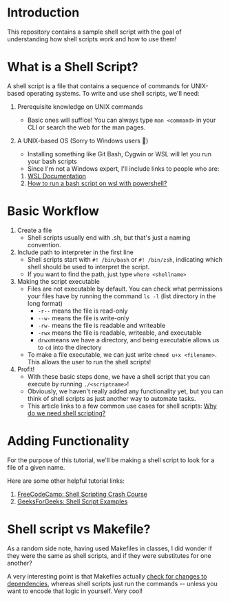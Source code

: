 # Introduction
This repository contains a sample shell script with the goal of understanding how shell scripts work and how to use them!

# What is a Shell Script?
A shell script is a file that contains a sequence of commands for UNIX-based operating systems. To write and use shell scripts, we'll need:
1. Prerequisite knowledge on UNIX commands
    - Basic ones will suffice! You can always type `man <command>` in your CLI or search the web for the man pages.

2. A UNIX-based OS (Sorry to Windows users :bow:)
    - Installing something like Git Bash, Cygwin or WSL will let you run your bash scripts
    - Since I'm not a Windows expert, I'll include links to people who are:
    1. [WSL Documentation](https://learn.microsoft.com/en-us/windows/wsl/)
    2. [How to run a bash script on wsl with powershell?](https://stackoverflow.com/questions/72151630/how-to-run-a-bash-script-on-wsl-with-powershell)

# Basic Workflow
1. Create a file
    - Shell scripts usually end with .sh, but that's just a naming convention.
2. Include path to interpreter in the first line
    - Shell scripts start with `#! /bin/bash` or `#! /bin/zsh`, indicating which shell should be used to interpret the script.
    - If you want to find the path, just type `where <shellname>`
3. Making the script executable
    - Files are not executable by default. You can check what permissions your files have by running the command `ls -l` (list directory in the long format)
        - `-r--` means the file is read-only
        - `--w-` means the file is write-only
        - `-rw-` means the file is readable and writeable
        - `-rwx` means the file is readable, writeable, and executable
        - `drwx`means we have a directory, and being executable allows us to `cd` into the directory
    - To make a file executable, we can just write `chmod u+x <filename>`. This allows the user to run the shell scripts!
4. Profit!
    - With these basic steps done, we have a shell script that you can execute by running `./<scriptname>`! 
    - Obviously, we haven't really added any functionality yet, but you can think of shell scripts as just another way to automate tasks. 
    - This article links to a few common use cases for shell scripts: [Why do we need shell scripting?](https://medium.com/@linuxadminhacks/why-do-we-need-shell-scripting-213117e056e9)

# Adding Functionality  
For the purpose of this tutorial, we'll be making a shell script to look for a file of a given name.

Here are some other helpful tutorial links:
1. [FreeCodeCamp: Shell Scripting Crash Course](https://www.freecodecamp.org/news/shell-scripting-crash-course-how-to-write-bash-scripts-in-linux/)
2. [GeeksForGeeks: Shell Script Examples](https://www.geeksforgeeks.org/shell-script-examples/)

# Shell script vs Makefile?
As a random side note, having used Makefiles in classes, I did wonder if they were the same as shell scripts, and if they were substitutes for one another?

A very interesting point is that Makefiles actually [check for changes to dependencies](https://stackoverflow.com/questions/3798562/why-use-make-over-a-shell-script), whereas shell scripts just run the commands -- unless you want to encode that logic in yourself. Very cool!